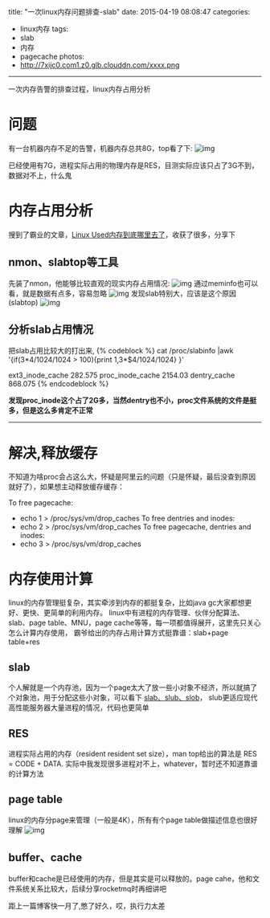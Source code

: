 title: "一次linux内存问题排查-slab"
date: 2015-04-19 08:08:47
categories: 
- linux内存
tags: 
- slab
- 内存
- pagecache
photos:
- http://7xijc0.com1.z0.glb.clouddn.com/xxxx.png
---

一次内存告警的排查过程，linux内存占用分析
<!--more-->

# 问题
有一台机器内存不足的告警，机器内存总共8G，top看了下:
![img](http://7xijc0.com1.z0.glb.clouddn.com/A1.png)

已经使用有7G，进程实际占用的物理内存是RES，目测实际应该只占了3G不到，数据对不上，什么鬼

# 内存占用分析
搜到了霸业的文章，[Linux Used内存到底哪里去了](http://blog.yufeng.info/archives/2456)，收获了很多，分享下

## nmon、slabtop等工具
先装了nmon，他能够比较直观的现实内存占用情况:
![img](http://7xijc0.com1.z0.glb.clouddn.com/A2.png)
通过meminfo也可以看，就是数据有点多，容易忽略
![img](http://7xijc0.com1.z0.glb.clouddn.com/A3.png)
发现slab特别大，应该是这个原因(slabtop)
![img](http://7xijc0.com1.z0.glb.clouddn.com/A4.png)

## 分析slab占用情况
把slab占用比较大的打出来,
{% codeblock %}
 cat /proc/slabinfo |awk '{if($3*$4/1024/1024 > 100){print $1,$3*$4/1024/1024} }' 

  ext3_inode_cache 282.575
  proc_inode_cache 2154.03
  dentry_cache 868.075
{% endcodeblock %}

**发现proc_inode这个占了2G多，当然dentry也不小，proc文件系统的文件是挺多，但是这么多肯定不正常**

---

# 解决,释放缓存
不知道为啥proc会占这么大，怀疑是阿里云的问题（只是怀疑，最后没查到原因就好了），如果想主动释放缓存缓存：

To free pagecache:
* echo 1 > /proc/sys/vm/drop_caches
To free dentries and inodes:
* echo 2 > /proc/sys/vm/drop_caches
To free pagecache, dentries and inodes:
* echo 3 > /proc/sys/vm/drop_caches

# 内存使用计算
linux的内存管理挺复杂，其实牵涉到内存的都挺复杂，比如java gc大家都想更好、更快、更简单的利用内存。
linux中有进程的内存管理、伙伴分配算法、slab、page table、MNU，page cache等等，每一项都值得展开，这里先只关心怎么计算内存使用，
霸爷给出的内存占用计算方式挺靠谱：slab+page table+res

## slab
个人解就是一个内存池，因为一个page太大了放一些小对象不经济，所以就搞了个对象池，用于分配这些小对象，可以看下
[slab、slub、slob](http://stackoverflow.com/questions/15470560/what-to-choose-between-slab-and-slub-allocator-in-linux-kernel)，
slub更适应现代高性能服务器大量进程的情况，代码也更简单

## RES
进程实际占用的内存（resident resident set size），man top给出的算法是 RES = CODE + DATA.
实际中我发现很多进程对不上，whatever，暂时还不知道靠谱的计算方法

## page table
linux的内存分page来管理（一般是4K），所有有个page table做描述信息也很好理解
![img](http://7xijc0.com1.z0.glb.clouddn.com/page-table.png)

## buffer、cache
buffer和cache是已经使用的内存，但是其实是可以释放的。page cahe，他和文件系统关系比较大，后续分享rocketmq时再细讲吧


距上一篇博客快一月了,憋了好久，哎，执行力太差